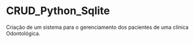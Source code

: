 # CRUD_Python_Sqlite
Criação de um sistema para o gerenciamento dos pacientes de uma clínica Odontológica.

